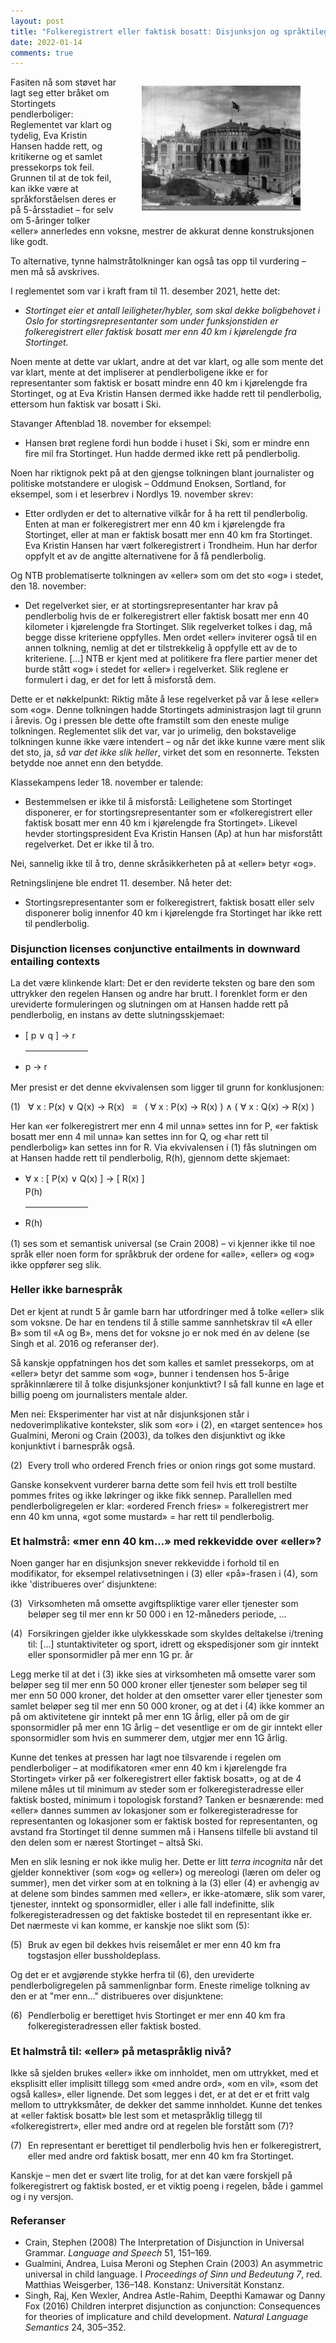 ```yaml
---
layout: post
title: "Folkeregistrert eller faktisk bosatt: Disjunksjon og språktilegnelse"
date: 2022-01-14
comments: true
---
```


<meta http-equiv="Content-Type" content="text/html; charset=utf-8"/>
<script src="//use.edgefonts.net/unifrakturcook:n7:all.js"></script>
<style>
h3 {
margin-top: 1.2em;
}
  ol {
  margin-left: 0;
  padding-left: 0;
  margin-top: .4em;
}
ol li {
  display: block;
  margin-bottom: .4em;
  margin-left: 2em;
}
ol li::before {
  display: inline-block;
  content: "(" counter(item) ") ";
  counter-increment: item;
  width: 2em;
  margin-left: -2em;
}
figcaption {
    color: #333;
    text-align: center;
    font-family: Optima, Candara, Calibri, Arial, sans-serif;
    font-size: .8em;
  line-height: 1.2em;
}	
  .zoom:hover {
  -ms-transform: scale(3); /* IE 9 */
  -webkit-transform: scale(3); /* Safari 3-8 */
  transform: scale(2); 
  transform-origin: 100% 0%;
}
  .small {
  font-variant: small-caps;
}
hr {
  max-width: 100px; 
  margin-left:0;
}
</style>

<div style="float:right;"><figure class="rightfig"><img style="height:200px;" src="/pics/haffner.jpg" /></figure></div>
<div class="ingress">
<p>Fasiten nå som støvet har lagt seg etter bråket om Stortingets pendlerboliger: Reglementet var klart og tydelig, Eva Kristin Hansen hadde rett, og kritikerne og et samlet pressekorps tok feil. Grunnen til at de tok feil, kan ikke være at språkforståelsen deres er på 5-årsstadiet – for
selv om 5-åringer tolker «eller» annerledes enn voksne, mestrer de akkurat denne konstruksjonen like godt.</p>
<p>To alternative, tynne halmstråtolkninger kan også tas opp til vurdering – men må så avskrives.
</p></div>

<p>I reglementet som var i kraft fram til 11. desember 2021, hette det:</p>

<ul><li><i>Stortinget eier et antall leiligheter/hybler, som skal dekke boligbehovet i Oslo for stortingsrepresentanter som under funksjonstiden er folkeregistrert eller faktisk bosatt mer enn 40 km i kjørelengde fra Stortinget.</i></li></ul>

<p>Noen mente at dette var uklart, andre at det var klart, og alle som mente det var klart, mente at det impliserer at pendlerboligene ikke er for representanter som faktisk er bosatt mindre enn 40 km i kjørelengde fra Stortinget, og at Eva Kristin Hansen dermed ikke hadde rett til pendlerbolig, ettersom hun faktisk var bosatt i Ski.</p>

<p>Stavanger Aftenblad 18. november for eksempel:</p>
<ul><li>Hansen brøt reglene fordi hun bodde i huset i Ski, som er mindre enn fire mil fra Stortinget. Hun hadde dermed ikke rett på pendlerbolig.
</li></ul>

<p>Noen har riktignok pekt på at den gjengse tolkningen blant journalister og politiske motstandere er ulogisk – Oddmund Enoksen, Sortland, for eksempel, som i et leserbrev i Nordlys 19. november skrev:</p>

<ul><li>Etter ordlyden er det to alternative vilkår for å ha rett til pendlerbolig. Enten at man er folkeregistrert mer enn 40 km i kjørelengde fra Stortinget, eller at man er faktisk bosatt mer enn 40 km fra Stortinget. Eva Kristin Hansen har vært folkeregistrert i Trondheim. Hun har derfor oppfylt et av de angitte alternativene for å få pendlerbolig.
</li></ul>

<p>Og NTB problematiserte tolkningen av «eller» som om det sto «og» i stedet, den 18. november:</p>

<ul><li>Det regelverket sier, er at stortingsrepresentanter har krav på pendlerbolig hvis de er folkeregistrert eller faktisk bosatt mer enn 40 kilometer i kjørelengde fra Stortinget.
Slik regelverket tolkes i dag, må begge disse kriteriene oppfylles.
Men ordet «eller» inviterer også til en annen tolkning, nemlig at det er tilstrekkelig å oppfylle ett av de to kriteriene. […] NTB er kjent med at politikere fra flere partier mener det burde stått «og» i stedet for «eller» i regelverket. Slik reglene er formulert i dag, er det for lett å misforstå dem.</li></ul> 

<p>Dette er et nøkkelpunkt: Riktig måte å lese regelverket på var å lese «eller» som «og». Denne tolkningen hadde Stortingets administrasjon lagt til grunn i årevis. Og i pressen ble dette ofte framstilt som den eneste mulige tolkningen. Reglementet slik det var, var jo urimelig, den bokstavelige tolkningen kunne ikke være intendert – og når det ikke kunne være ment slik det sto, ja, <i>så var det ikke slik heller</i>, virket det som en resonnerte. Teksten betydde noe annet enn den betydde.

<p>Klassekampens leder 18. november er talende:</p>

<ul><li>Bestemmelsen er ikke til å misforstå: Leilighetene som Stortinget disponerer, er for stortingsrepresentanter som er «folkeregistrert eller faktisk bosatt mer enn 40 km i kjørelengde fra Stortinget». Likevel hevder stortingspresident Eva Kristin Hansen (Ap) at hun har misforstått regelverket. Det er ikke til å tro.
</li></ul>

<p>Nei, sannelig ikke til å tro, denne skråsikkerheten på at «eller» betyr «og».</p> <p>Retningslinjene ble endret 11. desember. Nå heter det:</p>

<ul><li>Stortingsrepresentanter som er folkeregistrert, faktisk bosatt eller selv disponerer bolig innenfor 40 km i kjørelengde fra Stortinget har ikke rett til pendlerbolig.
</li></ul>

<h3 style="margin-top: 1.3em">Disjunction licenses conjunctive entailments in downward entailing contexts</h3>

<p>La det være klinkende klart: Det er den reviderte teksten og bare den som uttrykker den regelen Hansen og andre har brutt. I forenklet form er den ureviderte formuleringen og slutningen om at Hansen hadde rett på pendlerbolig, en instans av dette slutningsskjemaet:
</p>
 
<ul style="line-height:1.5;"><li>[ p &or; q ] &rarr; r <hr></li>
  <li>p &rarr; r </li></ul>

<p>Mer presist er det denne ekvivalensen som ligger til grunn for konklusjonen:
</p>

<ol style="margin-top: .4em; counter-reset: item 0;"><li>&forall; x :  P(x) &or; Q(x)  &rarr;  R(x)  &nbsp; &equiv; &nbsp; ( &forall; x :  P(x)  &rarr;  R(x) )  &and; ( &forall; x :  Q(x)  &rarr;  R(x) ) </li></ol>

<p>Her kan «er folkeregistrert mer enn 4 mil unna» settes inn for P, «er faktisk  bosatt mer enn 4 mil unna» kan settes inn for Q, og «har rett til pendlerbolig» kan settes inn for R. Via ekvivalensen i (1) fås slutningen om at Hansen hadde rett til pendlerbolig, R(h), gjennom dette skjemaet:
</p>

<ul style="line-height:1.5;"><li>&forall; x : [ P(x) &or; Q(x) ] &rarr; [ R(x) ] <br/>
  P(h) <hr></li>
  <li>R(h)</li></ul>

<p>(1) ses som et semantisk universal (se Crain 2008) – vi kjenner ikke til noe språk eller noen form for språkbruk der ordene for «alle», «eller» og «og» ikke oppfører seg slik.</p>

<h3 style="margin-top: 1.3em">Heller ikke barnespråk</h3>

<p>Det er kjent at rundt 5 år gamle barn har utfordringer med å tolke «eller» slik som voksne. De har en tendens til å stille samme sannhetskrav til «A eller B» som til «A og B», mens det for voksne jo er nok med én av delene (se Singh et al. 2016 og referanser der).
</p>
<p>Så kanskje oppfatningen hos det som kalles et samlet pressekorps, om at «eller» betyr det samme som «og», bunner i tendensen hos 5-årige språkinnlærere til å tolke disjunksjoner konjunktivt? I så fall kunne en lage et billig poeng om journalisters mentale alder.
</p>
<p>Men nei: Eksperimenter har vist at når disjunksjonen står i nedoverimplikative kontekster, slik som «or» i (2), en «target sentence» hos Gualmini, Meroni og Crain (2003), da tolkes den disjunktivt og ikke konjunktivt i barnespråk også.
</p>
<ol><li>Every troll who ordered French fries or onion rings got some mustard.</li></ol>
<p>Ganske konsekvent vurderer barna dette som feil hvis ett troll bestilte pommes frites og ikke løkringer og ikke fikk sennep.   
Parallellen med pendlerboligregelen er klar: «ordered French fries» = folkeregistrert mer enn 40 km unna, «got some mustard» = har rett til pendlerbolig.

<h3 style="margin-top: 1.3em">Et halmstrå: «mer enn 40 km…» med rekkevidde over «eller»?</h3>

<p>Noen ganger har en disjunksjon snever rekkevidde i forhold til en modifikator, for eksempel relativsetningen i (3) eller «på»-frasen i (4), som ikke 'distribueres over' disjunktene:
</p>

<ol><li>Virksomheten må omsette avgiftspliktige varer eller tjenester som beløper seg til mer enn kr 50 000 i en 12-måneders periode, … </li></ol>

<ol><li>Forsikringen gjelder ikke ulykkesskade som skyldes deltakelse i/trening til: […] stuntaktiviteter og sport, idrett og ekspedisjoner som gir inntekt eller sponsormidler på mer enn 1G pr. år </li></ol>

<p>Legg merke til at det i (3) ikke sies at virksomheten må omsette varer som beløper seg til mer enn 50 000 kroner eller tjenester som beløper seg til mer enn 50 000 kroner, det holder at den omsetter varer eller tjenester som samlet beløper seg til mer enn 50 000 kroner, og at det i (4) ikke kommer an på om aktivitetene gir inntekt på mer enn 1G årlig, eller på om de gir sponsormidler på mer enn 1G årlig – det vesentlige er om de gir inntekt eller sponsormidler som hvis en summerer dem, utgjør mer enn 1G årlig. 
</p>

<p>Kunne det tenkes at pressen har lagt noe tilsvarende i regelen om pendlerboliger – at modifikatoren «mer enn 40 km i kjørelengde fra Stortinget» virker på «er folkeregistrert eller faktisk bosatt», og at de 4 milene måles ut til minimum av steder som er folkeregisteradresse eller faktisk bosted, minimum i topologisk forstand? Tanken er besnærende: med «eller» dannes summen av lokasjoner som er folkeregisteradresse for representanten og lokasjoner som er faktisk bosted for representanten, og avstand fra Stortinget til denne summen må i Hansens tilfelle bli avstand til den delen som er nærest Stortinget – altså Ski.
</p>
<p>Men en slik lesning er nok ikke mulig her. Dette er litt <i>terra incognita</i> når det gjelder konnektiver (som «og» og «eller») og mereologi (læren om deler og summer), men det virker som at en tolkning à la (3) eller (4) er avhengig av at delene som bindes sammen med «eller», er ikke-atomære, slik som varer, tjenester, inntekt og sponsormidler, eller i alle fall indefinitte, slik folkeregisteradressen og det faktiske bostedet til en representant ikke er. Det nærmeste vi kan komme, er kanskje noe slikt som (5):
</p>

<ol><li>Bruk av egen bil dekkes hvis reisemålet er mer enn 40 km fra togstasjon eller bussholdeplass.</li></ol>

<p>Og det er et avgjørende stykke herfra til (6), den ureviderte pendlerboligregelen på sammenlignbar form. Eneste rimelige tolkning av den er at "mer enn…" distribueres over disjunktene:</p> 

<ol><li>Pendlerbolig er berettiget hvis Stortinget er mer enn 40 km fra folkeregisteradressen eller faktisk bosted.</li></ol>

<h3 style="margin-top: 1.3em">Et halmstrå til: «eller» på metaspråklig nivå?</h3>

<p>Ikke så sjelden brukes «eller» ikke om innholdet, men om uttrykket, med et eksplisitt eller implisitt tillegg som «med andre ord», «om en vil», «som det også kalles», eller lignende. Det som legges i det, er at det er et fritt valg mellom to uttrykksmåter, de dekker det samme innholdet. Kunne det tenkes at «eller faktisk bosatt» ble lest som et metaspråklig tillegg til «folkeregistrert», eller med andre ord at regelen ble forstått som (7)?
</p>
<ol><li>En representant er berettiget til pendlerbolig hvis hen er folkeregistrert, eller med andre ord faktisk bosatt, mer enn 40 km fra Stortinget.</li></ol>
<p>Kanskje – men det er svært lite trolig, for at det kan være forskjell på folkeregistrert og faktisk bosted, er et viktig poeng i regelen, både i gammel og i ny versjon. 
</p>

<h3 style="margin-top: 1.2em">Referanser</h3>
<ul id="pubs">
<li>Crain, Stephen (2008) The Interpretation of Disjunction in Universal Grammar. <i>Language and Speech</i> 51, 151–169.</li>
<li>Gualmini, Andrea, Luisa Meroni og Stephen Crain (2003) An asymmetric universal in child language. I <i>Proceedings of Sinn und Bedeutung 7</i>, red. Matthias Weisgerber, 136–148. Konstanz: Universität Konstanz.
</li>
<li>Singh, Raj, Ken Wexler, Andrea Astle-Rahim, Deepthi Kamawar og Danny Fox (2016) Children interpret disjunction as conjunction: Consequences for theories of implicature and child development. <i>Natural Language Semantics</i> 24, 305–352.</li>
</ul>
